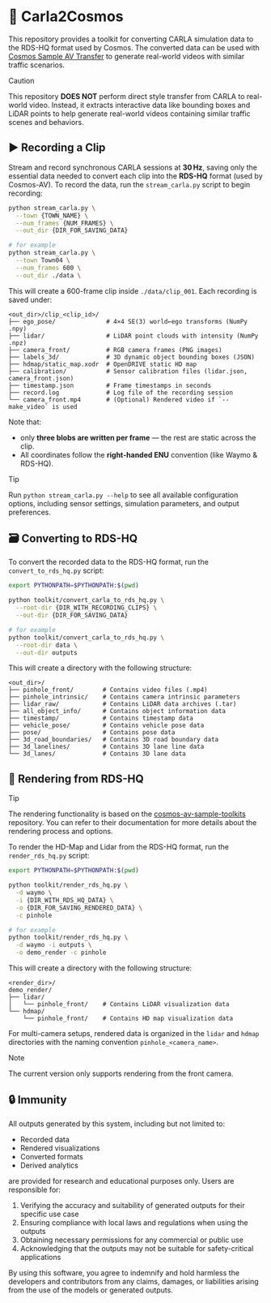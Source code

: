 # 🚗 Carla2Cosmos

This repository provides a toolkit for converting CARLA simulation data to the RDS-HQ format used by Cosmos. The converted data can be used with [Cosmos Sample AV Transfer](https://github.com/nvidia-cosmos/cosmos-transfer1/blob/main/examples/inference_cosmos_transfer1_7b_sample_av.md) to generate real-world videos with similar traffic scenarios.

>[!CAUTION]
> This repository **DOES NOT** perform direct style transfer from CARLA to real-world video. Instead, it extracts interactive data like bounding boxes and LiDAR points to help generate real-world videos containing similar traffic scenes and behaviors.

## ▶️ Recording a Clip

Stream and record synchronous CARLA sessions at **30 Hz**, saving only the essential data needed to convert each clip into the **RDS-HQ** format (used by Cosmos-AV). To record the data, run the `stream_carla.py` script to begin recording:

```bash
python stream_carla.py \
  --town {TOWN_NAME} \
  --num_frames {NUM_FRAMES} \
  --out_dir {DIR_FOR_SAVING_DATA}

# for example
python stream_carla.py \
  --town Town04 \
  --num_frames 600 \
  --out_dir ./data \
```

This will create a 600-frame clip inside `./data/clip_001`. Each recording is saved under:

```plaintext
<out_dir>/clip_<clip_id>/
├── ego_pose/              # 4×4 SE(3) world←ego transforms (NumPy .npy)
├── lidar/                 # LiDAR point clouds with intensity (NumPy .npz)
├── camera_front/          # RGB camera frames (PNG images)
├── labels_3d/             # 3D dynamic object bounding boxes (JSON)
├── hdmap/static_map.xodr  # OpenDRIVE static HD map
├── calibration/           # Sensor calibration files (lidar.json, camera_front.json)
├── timestamp.json         # Frame timestamps in seconds
├── record.log             # Log file of the recording session
└── camera_front.mp4       # (Optional) Rendered video if `--make_video` is used
```

Note that:

* only **three blobs are written per frame** — the rest are static across the clip.
* All coordinates follow the **right-handed ENU** convention (like Waymo & RDS-HQ).

>[!TIP]
> Run `python stream_carla.py --help` to see all available configuration options, including sensor settings, simulation parameters, and output preferences.

## 🗃️ Converting to RDS-HQ

To convert the recorded data to the RDS-HQ format, run the `convert_to_rds_hq.py` script:

```bash
export PYTHONPATH=$PYTHONPATH:$(pwd)

python toolkit/convert_carla_to_rds_hq.py \
  --root-dir {DIR_WITH_RECORDING_CLIPS} \
  --out-dir {DIR_FOR_SAVING_DATA}

# for example
python toolkit/convert_carla_to_rds_hq.py \
  --root-dir data \
  --out-dir outputs
```

This will create a directory with the following structure:

```plaintext
<out_dir>/
├── pinhole_front/        # Contains video files (.mp4)
├── pinhole_intrinsic/    # Contains camera intrinsic parameters
├── lidar_raw/            # Contains LiDAR data archives (.tar)
├── all_object_info/      # Contains object information data
├── timestamp/            # Contains timestamp data
├── vehicle_pose/         # Contains vehicle pose data
├── pose/                 # Contains pose data
├── 3d_road_boundaries/   # Contains 3D road boundary data
├── 3d_lanelines/         # Contains 3D lane line data
└── 3d_lanes/             # Contains 3D lane data
```

## 🎥 Rendering from RDS-HQ

>[!TIP]
> The rendering functionality is based on the [cosmos-av-sample-toolkits](https://github.com/nv-tlabs/cosmos-av-sample-toolkits) repository. You can refer to their documentation for more details about the rendering process and options.

To render the HD-Map and Lidar from the RDS-HQ format, run the `render_rds_hq.py` script:

```bash
export PYTHONPATH=$PYTHONPATH:$(pwd)

python toolkit/render_rds_hq.py \
  -d waymo \
  -i {DIR_WITH_RDS_HQ_DATA} \
  -o {DIR_FOR_SAVING_RENDERED_DATA} \
  -c pinhole

# for example
python toolkit/render_rds_hq.py \
  -d waymo -i outputs \
  -o demo_render -c pinhole
```

This will create a directory with the following structure:

```plaintext
<render_dir>/
demo_render/
├── lidar/
│   └── pinhole_front/    # Contains LiDAR visualization data
└── hdmap/
    └── pinhole_front/    # Contains HD map visualization data
```

For multi-camera setups, rendered data is organized in the `lidar` and
`hdmap` directories with the naming convention `pinhole_<camera_name>`.

>[!Note]
> The current version only supports rendering from the front camera.

## 🔒 Immunity

All outputs generated by this system, including but not limited to:

* Recorded data
* Rendered visualizations
* Converted formats
* Derived analytics

are provided for research and educational purposes only. Users are responsible for:

1. Verifying the accuracy and suitability of generated outputs for their specific use case
2. Ensuring compliance with local laws and regulations when using the outputs
3. Obtaining necessary permissions for any commercial or public use
4. Acknowledging that the outputs may not be suitable for safety-critical applications

By using this software, you agree to indemnify and hold harmless the developers and contributors from any claims, damages, or liabilities arising from the use of the models or generated outputs.
